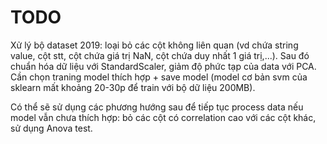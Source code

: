 # TODO
Xử lý bộ dataset 2019: loại bỏ các cột không liên quan (vd chứa string value, cột stt, cột chứa giá trị NaN, cột chứa duy nhất 1 giá trị,...). Sau đó chuẩn hóa dữ liệu với StandardScaler, giảm độ phức tạp của data với PCA.
Cần chọn traning model thích hợp + save model (model cơ bản svm của sklearn mất khoảng 20-30p để train với bộ dữ liệu 200MB).

Có thể sẽ sử dụng các phương hướng sau để tiếp tục process data nếu model vẫn chưa thích hợp: bỏ các cột có correlation cao với các cột khác, sử dụng Anova test.
